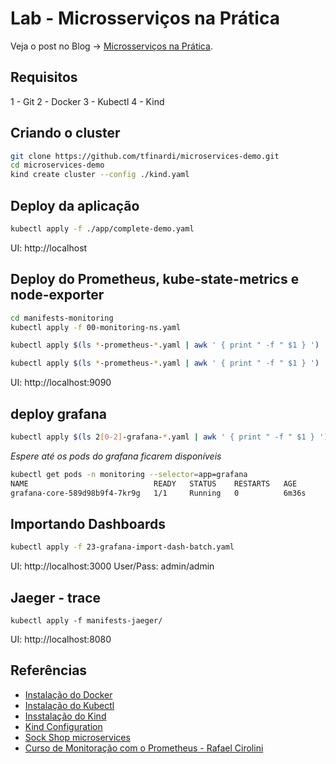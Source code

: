 # Lab - Microsserviços na Prática

Veja o post no Blog -> [Microsserviços na Prática](https://finardi.me/microservicos-na-pratica/).

## Requisitos

1 - Git
2 - Docker
3 - Kubectl
4 - Kind

## Criando o cluster

```bash
git clone https://github.com/tfinardi/microservices-demo.git
cd microservices-demo
kind create cluster --config ./kind.yaml
```

## Deploy da aplicação

```bash
kubectl apply -f ./app/complete-demo.yaml
```

UI: http://localhost

## Deploy do Prometheus, kube-state-metrics e node-exporter

```bash
cd manifests-monitoring
kubectl apply -f 00-monitoring-ns.yaml
```

```bash
kubectl apply $(ls *-prometheus-*.yaml | awk ' { print " -f " $1 } ')
```

```bash
kubectl apply $(ls *-prometheus-*.yaml | awk ' { print " -f " $1 } ')
```

UI: http://localhost:9090

## deploy grafana

```bash
kubectl apply $(ls 2[0-2]-grafana-*.yaml | awk ' { print " -f " $1 } ')
```

*Espere até os pods do grafana ficarem disponíveis*

```bash
kubectl get pods -n monitoring --selector=app=grafana
NAME                            READY   STATUS    RESTARTS   AGE
grafana-core-589d98b9f4-7kr9g   1/1     Running   0          6m36s
```

## Importando Dashboards

```bash
kubectl apply -f 23-grafana-import-dash-batch.yaml
```

UI: http://localhost:3000
User/Pass: admin/admin

## Jaeger - trace

```
kubectl apply -f manifests-jaeger/
```

UI: http://localhost:8080

## Referências
* [Instalação do Docker](https://docs.docker.com/engine/install/ubuntu/)
* [Instalação do Kubectl](https://kubernetes.io/docs/tasks/tools/)
* [Insstalação do Kind](https://kind.sigs.k8s.io/docs/user/quick-start/#installation)
* [Kind Configuration](https://kind.sigs.k8s.io/docs/user/configuration/)
* [Sock Shop microservices](https://github.com/microservices-demo)
* [Curso de Monitoração com o Prometheus - Rafael Cirolini](https://github.com/cirolini/prometheus-curso-monitoring)
